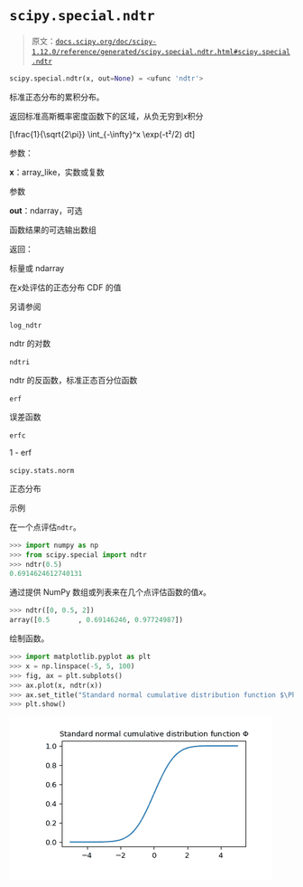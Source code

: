# `scipy.special.ndtr`

> 原文：[`docs.scipy.org/doc/scipy-1.12.0/reference/generated/scipy.special.ndtr.html#scipy.special.ndtr`](https://docs.scipy.org/doc/scipy-1.12.0/reference/generated/scipy.special.ndtr.html#scipy.special.ndtr)

```py
scipy.special.ndtr(x, out=None) = <ufunc 'ndtr'>
```

标准正态分布的累积分布。

返回标准高斯概率密度函数下的区域，从负无穷到*x*积分

\[\frac{1}{\sqrt{2\pi}} \int_{-\infty}^x \exp(-t²/2) dt\]

参数：

**x**：array_like，实数或复数

参数

**out**：ndarray，可选

函数结果的可选输出数组

返回：

标量或 ndarray

在*x*处评估的正态分布 CDF 的值

另请参阅

`log_ndtr`

ndtr 的对数

`ndtri`

ndtr 的反函数，标准正态百分位函数

`erf`

误差函数

`erfc`

1 - erf

`scipy.stats.norm`

正态分布

示例

在一个点评估`ndtr`。

```py
>>> import numpy as np
>>> from scipy.special import ndtr
>>> ndtr(0.5)
0.6914624612740131 
```

通过提供 NumPy 数组或列表来在几个点评估函数的值*x*。

```py
>>> ndtr([0, 0.5, 2])
array([0.5       , 0.69146246, 0.97724987]) 
```

绘制函数。

```py
>>> import matplotlib.pyplot as plt
>>> x = np.linspace(-5, 5, 100)
>>> fig, ax = plt.subplots()
>>> ax.plot(x, ndtr(x))
>>> ax.set_title("Standard normal cumulative distribution function $\Phi$")
>>> plt.show() 
```

![../../_images/scipy-special-ndtr-1.png](img/58558564bd3118a06c5d619624f6a8f6.png)
